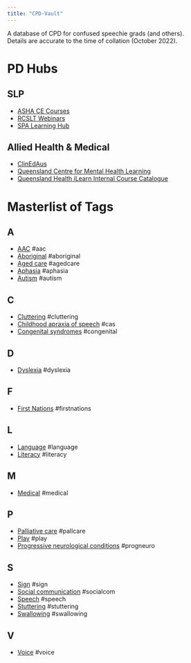 ```yaml
---
title: "CPD-Vault"
---
```


A database of CPD for confused speechie grads (and others).<br>
Details are accurate to the time of collation (October 2022).

# PD Hubs
## SLP
- [ASHA CE Courses](https://apps.asha.org/eweb/OLSDynamicPage.aspx?Webcode=olsprofdev)<br>
- [RCSLT Webinars](https://www.youtube.com/playlist?list=PL9WZl-0CJ2TIPyp_US8AWDlEPZZb2_8Rv)<br>
- [SPA Learning Hub](https://learninghub.speechpathologyaustralia.org.au/)


## Allied Health & Medical
- [ClinEdAus](https://www.clinedaus.org.au/professional-development)
- [Queensland Centre for Mental Health Learning](https://www.qcmhl.qld.edu.au/index.php)<br>
- [Queensland Health iLearn Internal Course Catalogue](https://ilearncatalogue.health.qld.gov.au/)<br>


# Masterlist of Tags
## A
- [AAC](topics/aac.md) #aac<br>
- [Aboriginal](topics/firstnations.md) #aboriginal<br>
- [Aged care](topics/aged-pallcare.md) #agedcare<br>
- [Aphasia](topics/aphasia.md) #aphasia<br>
- [Autism](topics/neurodivergence.md) #autism<br>

## C
- [Cluttering](topics/cluttering.md) #cluttering<br>
- [Childhood apraxia of speech](topics/apraxia.md) #cas<br>
- [Congenital syndromes](topics/congenital.md) #congenital

## D
- [Dyslexia](topics/neurodivergence.md) #dyslexia

## F
- [First Nations](topics/firstnations.md) #firstnations

## L
- [Language](topics/lang-lit.md) #language<br>
- [Literacy](topics/lang-lit.md) #literacy

## M
- [Medical](topics/medical.md) #medical

## P
- [Palliative care](topics/aged-pallcare.md) #pallcare<br>
- [Play](topics/play.md) #play<br>
- [Progressive neurological conditions](topics/progneuro.md) #progneuro

## S
- [Sign](topics/aac.md) #sign<br>
- [Social communication](topics/socialcom.md) #socialcom<br>
- [Speech](topics/speech.md) #speech<br>
- [Stuttering](topics/stuttering.md) #stuttering<br>
- [Swallowing](topics/swallowing.md) #swallowing

## V
- [Voice](topics/voice.md) #voice